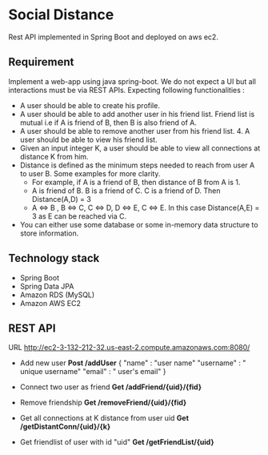 # Social Distance
Rest API implemented in Spring Boot and deployed on aws ec2.

## Requirement
Implement a web-app using java spring-boot. 
We do not expect a UI but all interactions must be via REST APIs. Expecting following functionalities :
-  A user should be able to create his profile. 
-  A user should be able to add another user in his friend list. Friend list is mutual i.e if A is friend of B, then B is also friend of A.
- A user should be able to remove another user from his friend list. 4. A user should be able to view his friend list.
- Given an input integer K, a user should be able to view all connections at distance K from him.
- Distance is defined as the minimum steps needed to reach from user A to user B. Some examples for more clarity.
	- For example, if A is a friend of B, then distance of B from A is 1. 
	-  A is friend of B. B is a friend of C. C is a friend of D. Then Distance(A,D) = 3 
	-  A ⇔ B , B ⇔ C, C ⇔ D, D ⇔ E, C ⇔ E. In this case Distance(A,E) = 3 as E can be reached via C.
- You can either use some database or some in-memory data structure to store information.

## Technology stack
- Spring Boot
- Spring Data JPA
- Amazon RDS (MySQL)
- Amazon AWS EC2

## REST API

URL http://ec2-3-132-212-32.us-east-2.compute.amazonaws.com:8080/

- Add new user **Post /addUser** 
{
"name" : "user name"
"username" : " unique username"
"email" : " user's email"
}

- Connect two user as friend 
**Get /addFriend/{uid}/{fid}**
- Remove friendship
**Get /removeFriend/{uid}/{fid}**
- Get all connections at K distance from user uid 
**Get /getDistantConn/{uid}/{k}**
- Get friendlist of user with id "uid"
**Get /getFriendList/{uid}**
